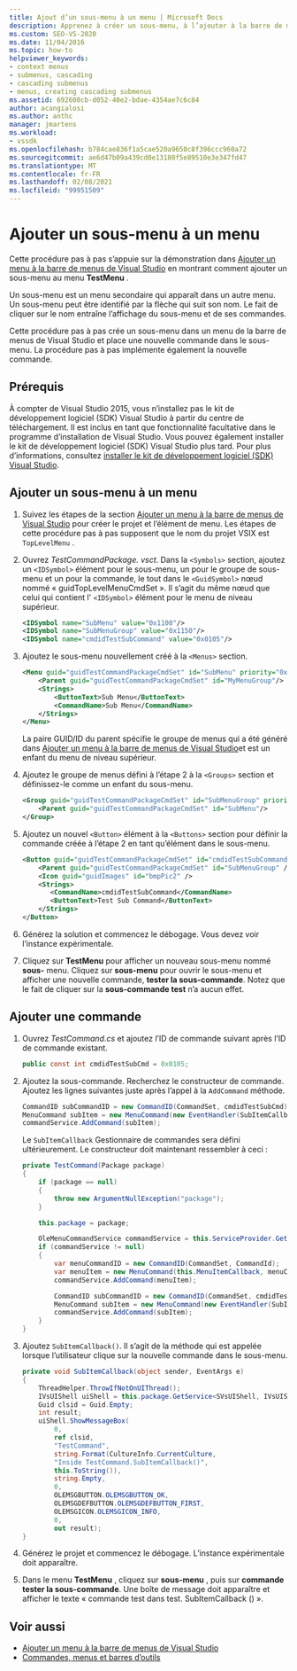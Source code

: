 ```yaml
---
title: Ajout d’un sous-menu à un menu | Microsoft Docs
description: Apprenez à créer un sous-menu, à l’ajouter à la barre de menus de Visual Studio et à ajouter une nouvelle commande au sous-menu.
ms.custom: SEO-VS-2020
ms.date: 11/04/2016
ms.topic: how-to
helpviewer_keywords:
- context menus
- submenus, cascading
- cascading submenus
- menus, creating cascading submenus
ms.assetid: 692600cb-d052-40e2-bdae-4354ae7c6c84
author: acangialosi
ms.author: anthc
manager: jmartens
ms.workload:
- vssdk
ms.openlocfilehash: b784cae836f1a5cae520a9650c8f396ccc960a72
ms.sourcegitcommit: ae6d47b09a439cd0e13180f5e89510e3e347fd47
ms.translationtype: MT
ms.contentlocale: fr-FR
ms.lasthandoff: 02/08/2021
ms.locfileid: "99951509"
---
```

# <a name="add-a-submenu-to-a-menu"></a>Ajouter un sous-menu à un menu
Cette procédure pas à pas s’appuie sur la démonstration dans [Ajouter un menu à la barre de menus de Visual Studio](../extensibility/adding-a-menu-to-the-visual-studio-menu-bar.md) en montrant comment ajouter un sous-menu au menu **TestMenu** .

 Un sous-menu est un menu secondaire qui apparaît dans un autre menu. Un sous-menu peut être identifié par la flèche qui suit son nom. Le fait de cliquer sur le nom entraîne l’affichage du sous-menu et de ses commandes.

 Cette procédure pas à pas crée un sous-menu dans un menu de la barre de menus de Visual Studio et place une nouvelle commande dans le sous-menu. La procédure pas à pas implémente également la nouvelle commande.

## <a name="prerequisites"></a>Prérequis
 À compter de Visual Studio 2015, vous n’installez pas le kit de développement logiciel (SDK) Visual Studio à partir du centre de téléchargement. Il est inclus en tant que fonctionnalité facultative dans le programme d’installation de Visual Studio. Vous pouvez également installer le kit de développement logiciel (SDK) Visual Studio plus tard. Pour plus d’informations, consultez [installer le kit de développement logiciel (SDK) Visual Studio](../extensibility/installing-the-visual-studio-sdk.md).

## <a name="add-a-submenu-to-a-menu"></a>Ajouter un sous-menu à un menu

1. Suivez les étapes de la section [Ajouter un menu à la barre de menus de Visual Studio](../extensibility/adding-a-menu-to-the-visual-studio-menu-bar.md) pour créer le projet et l’élément de menu. Les étapes de cette procédure pas à pas supposent que le nom du projet VSIX est `TopLevelMenu` .

2. Ouvrez *TestCommandPackage. vsct*. Dans la `<Symbols>` section, ajoutez un `<IDSymbol>` élément pour le sous-menu, un pour le groupe de sous-menu et un pour la commande, le tout dans le `<GuidSymbol>` nœud nommé « guidTopLevelMenuCmdSet ». Il s’agit du même nœud que celui qui contient l' `<IDSymbol>` élément pour le menu de niveau supérieur.

    ```xml
    <IDSymbol name="SubMenu" value="0x1100"/>
    <IDSymbol name="SubMenuGroup" value="0x1150"/>
    <IDSymbol name="cmdidTestSubCommand" value="0x0105"/>
    ```

3. Ajoutez le sous-menu nouvellement créé à la `<Menus>` section.

    ```xml
    <Menu guid="guidTestCommandPackageCmdSet" id="SubMenu" priority="0x0100" type="Menu">
        <Parent guid="guidTestCommandPackageCmdSet" id="MyMenuGroup"/>
        <Strings>
            <ButtonText>Sub Menu</ButtonText>
            <CommandName>Sub Menu</CommandName>
        </Strings>
    </Menu>
    ```

     La paire GUID/ID du parent spécifie le groupe de menus qui a été généré dans [Ajouter un menu à la barre de menus de Visual Studio](../extensibility/adding-a-menu-to-the-visual-studio-menu-bar.md)et est un enfant du menu de niveau supérieur.

4. Ajoutez le groupe de menus défini à l’étape 2 à la `<Groups>` section et définissez-le comme un enfant du sous-menu.

    ```xml
    <Group guid="guidTestCommandPackageCmdSet" id="SubMenuGroup" priority="0x0000">
        <Parent guid="guidTestCommandPackageCmdSet" id="SubMenu"/>
    </Group>
    ```

5. Ajoutez un nouvel `<Button>` élément à la `<Buttons>` section pour définir la commande créée à l’étape 2 en tant qu’élément dans le sous-menu.

    ```xml
    <Button guid="guidTestCommandPackageCmdSet" id="cmdidTestSubCommand" priority="0x0000" type="Button">
        <Parent guid="guidTestCommandPackageCmdSet" id="SubMenuGroup" />
        <Icon guid="guidImages" id="bmpPic2" />
        <Strings>
           <CommandName>cmdidTestSubCommand</CommandName>
           <ButtonText>Test Sub Command</ButtonText>
        </Strings>
    </Button>
    ```

6. Générez la solution et commencez le débogage. Vous devez voir l’instance expérimentale.

7. Cliquez sur **TestMenu** pour afficher un nouveau sous-menu nommé **sous-** menu. Cliquez sur **sous-menu** pour ouvrir le sous-menu et afficher une nouvelle commande, **tester la sous-commande**. Notez que le fait de cliquer sur la **sous-commande test** n’a aucun effet.

## <a name="add-a-command"></a>Ajouter une commande

1. Ouvrez *TestCommand.cs* et ajoutez l’ID de commande suivant après l’ID de commande existant.

    ```csharp
    public const int cmdidTestSubCmd = 0x0105;
    ```

2. Ajoutez la sous-commande. Recherchez le constructeur de commande. Ajoutez les lignes suivantes juste après l’appel à la `AddCommand` méthode.

    ```csharp
    CommandID subCommandID = new CommandID(CommandSet, cmdidTestSubCmd);
    MenuCommand subItem = new MenuCommand(new EventHandler(SubItemCallback), subCommandID);
    commandService.AddCommand(subItem);
    ```

    Le `SubItemCallback` Gestionnaire de commandes sera défini ultérieurement. Le constructeur doit maintenant ressembler à ceci :

    ```csharp
    private TestCommand(Package package)
    {
        if (package == null)
        {
            throw new ArgumentNullException("package");
        }

        this.package = package;

        OleMenuCommandService commandService = this.ServiceProvider.GetService(typeof(IMenuCommandService)) as OleMenuCommandService;
        if (commandService != null)
        {
            var menuCommandID = new CommandID(CommandSet, CommandId);
            var menuItem = new MenuCommand(this.MenuItemCallback, menuCommandID);
            commandService.AddCommand(menuItem);

            CommandID subCommandID = new CommandID(CommandSet, cmdidTestSubCmd);
            MenuCommand subItem = new MenuCommand(new EventHandler(SubItemCallback), subCommandID);
            commandService.AddCommand(subItem);
        }
    }
    ```

3. Ajoutez `SubItemCallback()`. Il s’agit de la méthode qui est appelée lorsque l’utilisateur clique sur la nouvelle commande dans le sous-menu.

    ```csharp
    private void SubItemCallback(object sender, EventArgs e)
    {
        ThreadHelper.ThrowIfNotOnUIThread();
        IVsUIShell uiShell = this.package.GetService<SVsUIShell, IVsUIShell>();
        Guid clsid = Guid.Empty;
        int result;
        uiShell.ShowMessageBox(
            0,
            ref clsid,
            "TestCommand",
            string.Format(CultureInfo.CurrentCulture,
            "Inside TestCommand.SubItemCallback()",
            this.ToString()),
            string.Empty,
            0,
            OLEMSGBUTTON.OLEMSGBUTTON_OK,
            OLEMSGDEFBUTTON.OLEMSGDEFBUTTON_FIRST,
            OLEMSGICON.OLEMSGICON_INFO,
            0,
            out result);
    }
    ```

4. Générez le projet et commencez le débogage. L’instance expérimentale doit apparaître.

5. Dans le menu **TestMenu** , cliquez sur **sous-menu** , puis sur **commande tester la sous-commande**. Une boîte de message doit apparaître et afficher le texte « commande test dans test. SubItemCallback () ».

## <a name="see-also"></a>Voir aussi

- [Ajouter un menu à la barre de menus de Visual Studio](../extensibility/adding-a-menu-to-the-visual-studio-menu-bar.md)
- [Commandes, menus et barres d’outils](../extensibility/internals/commands-menus-and-toolbars.md)
